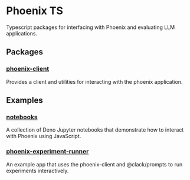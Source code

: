 # Phoenix TS

Typescript packages for interfacing with Phoenix and evaluating LLM applications.

## Packages

### [phoenix-client](./packages/phoenix-client/)

Provides a client and utilities for interacting with the phoenix application.

## Examples

### [notebooks](./examples/notebooks/)

A collection of Deno Jupyter notebooks that demonstrate how to interact with Phoenix using JavaScript.

### [phoenix-experiment-runner](./examples/apps/phoenix-experiment-runner/)

An example app that uses the phoenix-client and @clack/prompts to run experiments interactively.
